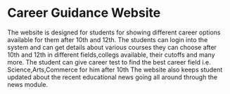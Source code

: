 # Career Guidance Website 
The website is designed for students for showing different career options available for them after 10th and 12th.
The students can login into the system and can get details about various courses they can choose after 10th and 12th in different fields,collegs available, their cutoffs and many more.
The student can give career test to find the best career field i.e. Science,Arts,Commerce  for him after 10th
The website also keeps student updated about the recent educational news going all around through the news module. 
